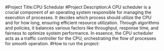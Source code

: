 #Project Title:CPU Schedular
#Project Description:A CPU scheduler is a crucial component of an operating
system responsible for managing the execution of processes. It decides which process
should utilize the CPU and for how long, ensuring efficient resource utilization. Through
algorithms and policies, it balances various factors like throughput, response time, and
fairness to optimize system performance. In essence, the CPU scheduler acts as a traffic
controller for the CPU, orchestrating the flow of processes for smooth operation.
#How to run the project:
